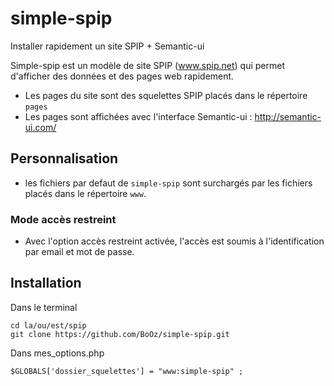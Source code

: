 # simple-spip
Installer rapidement un site SPIP + Semantic-ui


Simple-spip est un modèle de site SPIP (www.spip.net) qui permet d'afficher des données et des pages web rapidement.

- Les pages du site sont des squelettes SPIP placés dans le répertoire `pages`
- Les pages sont affichées avec l'interface Semantic-ui : http://semantic-ui.com/

## Personnalisation
- les fichiers par defaut de `simple-spip` sont surchargés par les fichiers placés dans le répertoire `www`.

### Mode accès restreint
- Avec l'option accès restreint activée, l'accès est soumis à l'identification par email et mot de passe.

## Installation

Dans le terminal
```
cd la/ou/est/spip
git clone https://github.com/BoOz/simple-spip.git
```

Dans mes_options.php
```
$GLOBALS['dossier_squelettes'] = "www:simple-spip" ;
```

